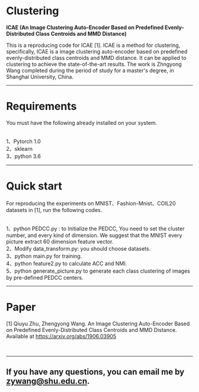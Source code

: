 # Clustering <br>
**ICAE (An Image Clustering Auto-Encoder Based on Predefined Evenly-Distributed Class Centroids and MMD Distance)**

This is a reproducing code for ICAE [1]. ICAE is a method for clustering, specifically, ICAE is a image clustering auto-encoder based on predefined evenly-distributed class centroids and MMD distance. It can be applied to clustering to achieve the state-of-the-art results. The work is Zhngyong Wang completed during the period of study for a master's degree, in Shanghai University, China.

***

# Requirements <br>
You must have the following already installed on your system. <br><br>

1、Pytorch 1.0 <br>
2、sklearn <br>
3、python 3.6 <br>

***

# Quick start <br>
For reproducing the experiments on MNIST、Fashion-Mnist、COIL20 datasets in [1], run the following codes. <br><br>

1、python PEDCC.py : to Initialize the PEDCC, You need to set the cluster number, and every kind of dimension. We suggest that the MNIST every picture extract 60 dimension feature vector. <br>
2、Modify data_transform.py: you should choose datasets. <br>
3、python main.py for training. <br>
4、python feature2.py to calculate ACC and NMI. <br>
5、python generate_picture.py to generate each class clustering of images by pre-defined PEDCC centers. <br>

***

# Paper <br>

[1] Qiuyu Zhu, Zhengyong Wang. An Image Clustering Auto-Encoder Based on Predefined Evenly-Distributed Class Centroids and MMD Distance. Available at https://arxiv.org/abs/1906.03905

<br>

***

## If you have any questions, you can email me by zywang@shu.edu.cn.